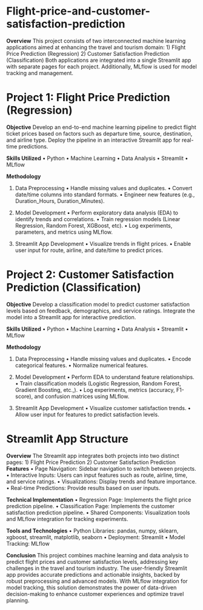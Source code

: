 # Flight-price-and-customer-satisfaction-prediction
**Overview**
This project consists of two interconnected machine learning applications aimed at enhancing the travel and tourism domain:
    1) Flight Price Prediction (Regression)
    2) Customer Satisfaction Prediction (Classification) 
Both applications are integrated into a single Streamlit app with separate pages for each project. Additionally, MLflow is used for model tracking and management.
# Project 1: Flight Price Prediction (Regression)
**Objective**
Develop an end-to-end machine learning pipeline to predict flight ticket prices based on factors such as departure time, source, destination, and airline type. Deploy the pipeline in an interactive Streamlit app for real-time predictions.

**Skills Utilized**
• Python • Machine Learning • Data Analysis • Streamlit • MLflow

**Methodology**
1. Data Preprocessing
• Handle missing values and duplicates. • Convert date/time columns into standard formats. • Engineer new features (e.g., Duration_Hours, Duration_Minutes).

2. Model Development
• Perform exploratory data analysis (EDA) to identify trends and correlations. • Train regression models (Linear Regression, Random Forest, XGBoost, etc). • Log experiments, parameters, and metrics using MLflow.

3. Streamlit App Development
• Visualize trends in flight prices. • Enable user input for route, airline, and date/time to predict prices.

# Project 2: Customer Satisfaction Prediction (Classification)
**Objective**
Develop a classification model to predict customer satisfaction levels based on feedback, demographics, and service ratings. Integrate the model into a Streamlit app for interactive prediction.

**Skills Utilized**
• Python • Machine Learning • Data Analysis • Streamlit • MLflow

**Methodology**
1. Data Preprocessing
• Handle missing values and duplicates. • Encode categorical features. • Normalize numerical features.

2. Model Development
• Perform EDA to understand feature relationships. • Train classification models (Logistic Regression, Random Forest, Gradient Boosting, etc.,). • Log experiments, metrics (accuracy, F1-score), and confusion matrices using MLflow.

3. Streamlit App Development
• Visualize customer satisfaction trends. • Allow user input for features to predict satisfaction levels.

# Streamlit App Structure
**Overview**
The Streamlit app integrates both projects into two distinct pages:
    1) Flight Price Prediction
    2) Customer Satisfaction Prediction
**Features**
• Page Navigation: Sidebar navigation to switch between projects. • Interactive Inputs: Users can input features such as route, airline, time, and service ratings. • Visualizations: Display trends and feature importance. • Real-time Predictions: Provide results based on user inputs.

**Technical Implementation**
• Regression Page: Implements the flight price prediction pipeline. • Classification Page: Implements the customer satisfaction prediction pipeline. • Shared Components: Visualization tools and MLflow integration for tracking experiments.

**Tools and Technologies**
• Python Libraries: pandas, numpy, sklearn, xgboost, streamlit, matplotlib, seaborn • Deployment: Streamlit • Model Tracking: MLflow

**Conclusion**
This project combines machine learning and data analysis to predict flight prices and customer satisfaction levels, addressing key challenges in the travel and tourism industry. The user-friendly Streamlit app provides accurate predictions and actionable insights, backed by robust preprocessing and advanced models. With MLflow integration for model tracking, this solution demonstrates the power of data-driven decision-making to enhance customer experiences and optimize travel planning.
